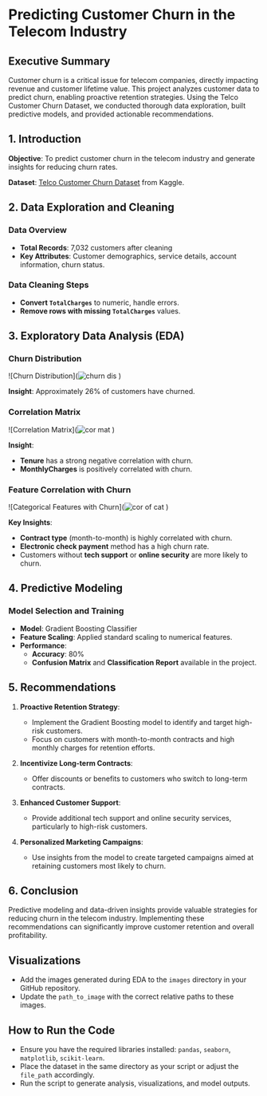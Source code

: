 # Predicting Customer Churn in the Telecom Industry

## Executive Summary
Customer churn is a critical issue for telecom companies, directly impacting revenue and customer lifetime value. This project analyzes customer data to predict churn, enabling proactive retention strategies. Using the Telco Customer Churn Dataset, we conducted thorough data exploration, built predictive models, and provided actionable recommendations.

## 1. Introduction
**Objective**: To predict customer churn in the telecom industry and generate insights for reducing churn rates.

**Dataset**: [Telco Customer Churn Dataset](https://www.kaggle.com/blastchar/telco-customer-churn) from Kaggle.

## 2. Data Exploration and Cleaning
### Data Overview
- **Total Records**: 7,032 customers after cleaning
- **Key Attributes**: Customer demographics, service details, account information, churn status.

### Data Cleaning Steps
- **Convert `TotalCharges`** to numeric, handle errors.
- **Remove rows with missing `TotalCharges`** values.

## 3. Exploratory Data Analysis (EDA)
### Churn Distribution
![Churn Distribution](![churn dis](https://github.com/user-attachments/assets/9b7f143a-a79b-4a02-8aeb-a64b4d20788e)
)

**Insight**: Approximately 26% of customers have churned.

### Correlation Matrix
![Correlation Matrix](![cor mat](https://github.com/user-attachments/assets/f83691ec-5af1-4b6f-91d6-d97988d32121)
)

**Insight**: 
- **Tenure** has a strong negative correlation with churn.
- **MonthlyCharges** is positively correlated with churn.

### Feature Correlation with Churn
![Categorical Features with Churn](![cor of cat](https://github.com/user-attachments/assets/fbe9d792-f881-4b75-a871-761f8df48ba1)
)

**Key Insights**:
- **Contract type** (month-to-month) is highly correlated with churn.
- **Electronic check payment** method has a high churn rate.
- Customers without **tech support** or **online security** are more likely to churn.

## 4. Predictive Modeling
### Model Selection and Training
- **Model**: Gradient Boosting Classifier
- **Feature Scaling**: Applied standard scaling to numerical features.
- **Performance**: 
  - **Accuracy**: 80%
  - **Confusion Matrix** and **Classification Report** available in the project.

## 5. Recommendations
1. **Proactive Retention Strategy**:
   - Implement the Gradient Boosting model to identify and target high-risk customers.
   - Focus on customers with month-to-month contracts and high monthly charges for retention efforts.

2. **Incentivize Long-term Contracts**:
   - Offer discounts or benefits to customers who switch to long-term contracts.

3. **Enhanced Customer Support**:
   - Provide additional tech support and online security services, particularly to high-risk customers.

4. **Personalized Marketing Campaigns**:
   - Use insights from the model to create targeted campaigns aimed at retaining customers most likely to churn.

## 6. Conclusion
Predictive modeling and data-driven insights provide valuable strategies for reducing churn in the telecom industry. Implementing these recommendations can significantly improve customer retention and overall profitability.

## Visualizations
- Add the images generated during EDA to the `images` directory in your GitHub repository.
- Update the `path_to_image` with the correct relative paths to these images.

## How to Run the Code
- Ensure you have the required libraries installed: `pandas`, `seaborn`, `matplotlib`, `scikit-learn`.
- Place the dataset in the same directory as your script or adjust the `file_path` accordingly.
- Run the script to generate analysis, visualizations, and model outputs.
